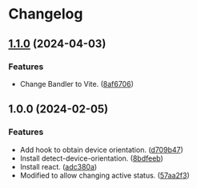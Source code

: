 # Changelog

## [1.1.0](https://github.com/ryohidaka/use-device-orientation-hooks/compare/v1.0.0...v1.1.0) (2024-04-03)


### Features

* Change Bandler to Vite. ([8af6706](https://github.com/ryohidaka/use-device-orientation-hooks/commit/8af67067d9aac5cf91ad9eb521d016962f58ec97))

## 1.0.0 (2024-02-05)


### Features

* Add hook to obtain device orientation. ([d709b47](https://github.com/ryohidaka/use-device-orientation/commit/d709b4702da5d9fd97d095c0980ed652608ab1bb))
* Install detect-device-orientation. ([8bdfeeb](https://github.com/ryohidaka/use-device-orientation/commit/8bdfeebbaf149e6b7777475f7376efe22df5c9a3))
* Install react. ([adc380a](https://github.com/ryohidaka/use-device-orientation/commit/adc380a9377d1b0b36707161d54ffb5b90e146cc))
* Modified to allow changing active status. ([57aa2f3](https://github.com/ryohidaka/use-device-orientation/commit/57aa2f3e2fbc1b9886690edf53876af4cff3f54a))
